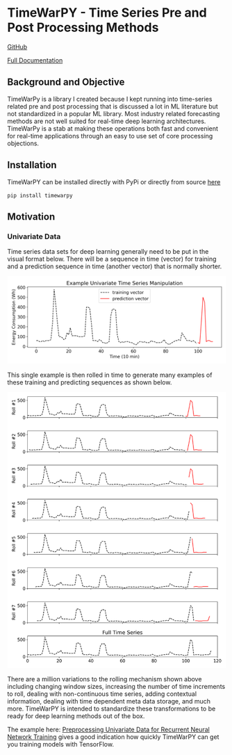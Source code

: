 # TimeWarPY - Time Series Pre and Post Processing Methods

[GitHub](https://github.com/celmore25/TimeWarPY)

[Full Documentation](https://timewarpy.readthedocs.io/en/latest/)

## Background and Objective

TimeWarPy is a library I created because I kept running into time-series related pre and post processing that is discussed a lot in ML literature but not standardized in a popular ML library. Most industry related forecasting methods are not well suited for real-time deep learning architectures. TimeWarPy is a stab at making these operations both fast and convenient for real-time applications through an easy to use set of core processing objections.

## Installation

TimeWarPY can be installed directly with PyPi or directly from source [here](https://github.com/celmore25/TimeWarPY)

```
pip install timewarpy
```

## Motivation

### Univariate Data

Time series data sets for deep learning generally need to be put in the visual format below. There will be a sequence in time (vector) for training and a prediction sequence in time (another vector) that is normally shorter.

![univariate_single](img/examples/univariate_single.png)

This single example is then rolled in time to generate many examples of these training and predicting sequences as shown below.

![univariate_multiple](img/examples/univariate_multiple.png)

There are a million variations to the rolling mechanism shown above including changing window sizes, increasing the number of time increments to roll, dealing with non-continuous time series, adding contextual information, dealing with time dependent meta data storage, and much more. TimeWarPY is intended to standardize these transformations to be ready for deep learning methods out of the box.

The example here: [Preprocessing Univariate Data for Recurrent Neural Network Training](./examples/#preprocessing-univariate-data-for-recurrent-neural-network-training) gives a good indication how quickly TimeWarPY can get you training models with TensorFlow.

